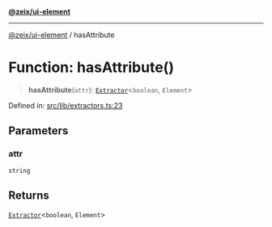 [**@zeix/ui-element**](../README.md)

***

[@zeix/ui-element](../globals.md) / hasAttribute

# Function: hasAttribute()

> **hasAttribute**(`attr`): [`Extractor`](../type-aliases/Extractor.md)\<`boolean`, `Element`\>

Defined in: [src/lib/extractors.ts:23](https://github.com/zeixcom/ui-element/blob/a146453261eafa2845c03f05c1529bc1192370e6/src/lib/extractors.ts#L23)

## Parameters

### attr

`string`

## Returns

[`Extractor`](../type-aliases/Extractor.md)\<`boolean`, `Element`\>
